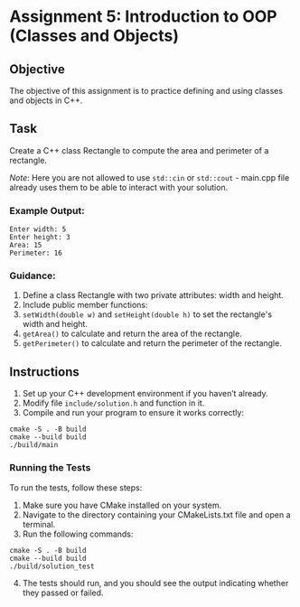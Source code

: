 # Assignment 5: Introduction to OOP (Classes and Objects)

## Objective
The objective of this assignment is to practice defining and using classes and objects in C++.

## Task
Create a C++ class Rectangle to compute the area and perimeter of a rectangle.

*Note*: Here you are not allowed to use `std::cin` or `std::cout` - main.cpp file already uses them to be able to interact with your solution. 

### Example Output:

```
Enter width: 5
Enter height: 3
Area: 15
Perimeter: 16
```

### Guidance:

1. Define a class Rectangle with two private attributes: width and height.
2. Include public member functions:
3. `setWidth(double w)` and `setHeight(double h)` to set the rectangle's width and height.
4. `getArea()` to calculate and return the area of the rectangle.
5. `getPerimeter()` to calculate and return the perimeter of the rectangle.

## Instructions
1. Set up your C++ development environment if you haven’t already.
2. Modify file `include/solution.h` and function in it.
3. Compile and run your program to ensure it works correctly:
```shell
cmake -S . -B build
cmake --build build
./build/main
```

### Running the Tests
To run the tests, follow these steps:

1. Make sure you have CMake installed on your system.
2. Navigate to the directory containing your CMakeLists.txt file and open a terminal.
3. Run the following commands:
```shell
cmake -S . -B build
cmake --build build
./build/solution_test
```
4. The tests should run, and you should see the output indicating whether they passed or failed.

